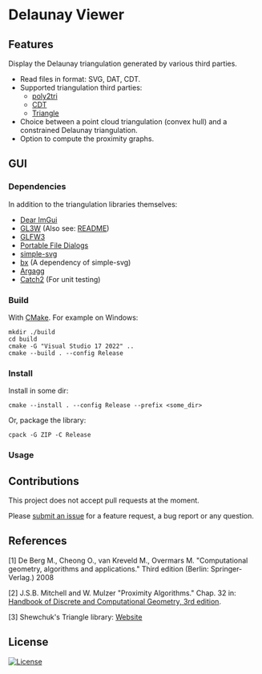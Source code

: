 Delaunay Viewer
===============

## Features

Display the Delaunay triangulation generated by various third parties.

* Read files in format: SVG, DAT, CDT.
* Supported triangulation third parties:
    * [poly2tri](https://github.com/pierre-dejoue/poly2tri)
    * [CDT](https://github.com/artem-ogre/CDT)
    * [Triangle](https://github.com/libigl/triangle)
* Choice between a point cloud triangulation (convex hull) and a constrained Delaunay triangulation.
* Option to compute the proximity graphs.

## GUI

### Dependencies

In addition to the triangulation libraries themselves:

* [Dear ImGui](https://github.com/ocornut/imgui)
* [GL3W](ttps://github.com/skaslev/gl3w) (Also see: [README](src/gui/gl3w/README.md))
* [GLFW3](http://glfw.sf.net)
* [Portable File Dialogs](https://github.com/samhocevar/portable-file-dialogs)
* [simple-svg](https://github.com/jdryg/simple-svg)
* [bx](https://github.com/bkaradzic/bx) (A dependency of simple-svg)
* [Argagg](https://github.com/vietjtnguyen/argagg)
* [Catch2](https://github.com/catchorg/Catch2.git) (For unit testing)

### Build

With [CMake](https://cmake.org/download/). For example on Windows:

```
mkdir ./build
cd build
cmake -G "Visual Studio 17 2022" ..
cmake --build . --config Release
```

### Install

Install in some dir:

```
cmake --install . --config Release --prefix <some_dir>
```

Or, package the library:

```
cpack -G ZIP -C Release
```

### Usage

## Contributions

This project does not accept pull requests at the moment.

Please [submit an issue](https://github.com/pierre-dejoue/delaunay-viewer/issues/new) for a feature request, a bug report or any question.

## References

[1] De Berg M., Cheong O., van Kreveld M., Overmars M. "Computational geometry, algorithms and applications." Third edition (Berlin: Springer-Verlag.) 2008

[2] J.S.B. Mitchell and W. Mulzer "Proximity Algorithms." Chap. 32 in: [Handbook of Discrete and Computational Geometry, 3rd edition](https://www.csun.edu/~ctoth/Handbook/HDCG3.html).

[3] Shewchuk's Triangle library: [Website](https://cs.cmu.edu/~quake/triangle.html)

## License

[![License](http://img.shields.io/:license-mit-blue.svg?style=flat-square)](./LICENSE)
